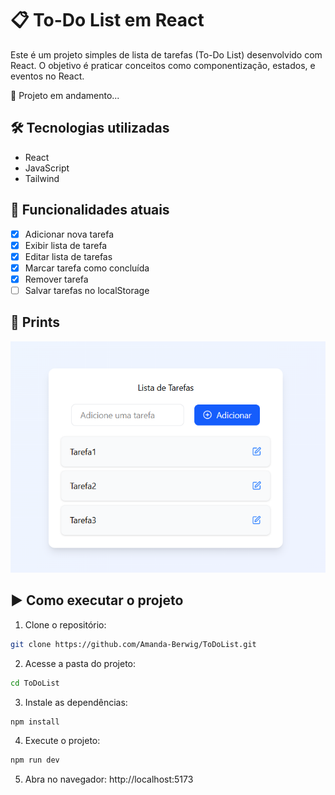 # 📋 To-Do List em React

Este é um projeto simples de lista de tarefas (To-Do List) desenvolvido com React. O objetivo é praticar conceitos como componentização, estados, e eventos no React.

🚧 Projeto em andamento...

## 🛠️ Tecnologias utilizadas

- React
- JavaScript
- Tailwind

## 📌 Funcionalidades atuais

- [x] Adicionar nova tarefa
- [x] Exibir lista de tarefa
- [x] Editar lista de tarefas
- [x] Marcar tarefa como concluída
- [x] Remover tarefa
- [ ] Salvar tarefas no localStorage

## 📂 Prints

![preview](./public/preview-todolist.png)

## ▶️ Como executar o projeto

1. Clone o repositório:

```bash
git clone https://github.com/Amanda-Berwig/ToDoList.git
```

2. Acesse a pasta do projeto:

```bash
cd ToDoList
```

3. Instale as dependências:

```bash
npm install
```

4. Execute o projeto:

```bash
npm run dev
```

5. Abra no navegador: http://localhost:5173
